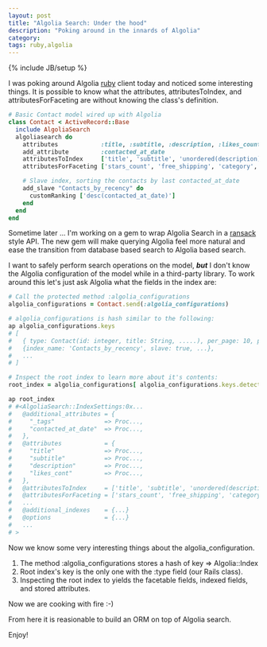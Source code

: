 ```yaml
---
layout: post
title: "Algolia Search: Under the hood"
description: "Poking around in the innards of Algolia"
category:
tags: ruby,algolia
---
```

{% include JB/setup %}

I was poking around Algolia [ruby](https://github.com/algolia/algoliasearch-client-ruby) client today and noticed some interesting things.  It is possible to know what the attributes, attributesToIndex, and attributesForFaceting are without knowing the class's definition.

```ruby
# Basic Contact model wired up with Algolia
class Contact < ActiveRecord::Base
  include AlgoliaSearch
  algoliasearch do
    attributes            :title, :subtitle, :description, :likes_count, :seller_name
    add_attribute         :contacted_at_date
    attributesToIndex     ['title', 'subtitle', 'unordered(description)']
    attributesForFaceting ['stars_count', 'free_shipping', 'category', 'color']

    # Slave index, sorting the contacts by last contacted_at_date
    add_slave "Contacts_by_recency" do
      customRanking ['desc(contacted_at_date)']
    end
  end
end
```

Sometime later ... I'm working on a gem to wrap Algolia Search in a [ransack](https://github.com/activerecord-hackery/ransack) style API.  The new gem will make querying Algolia feel more natural and ease the transition from database based search to Algolia based search.

I want to safely perform search operations on the model, ***but*** I don't know the Algolia configuration of the model while in a third-party library.  To work around this let's just ask Algolia what the fields in the index are:

```ruby
# Call the protected method :algolia_configurations
algolia_configurations = Contact.send(:algolia_configurations)

# algolia_configurations is hash similar to the following:
ap algolia_configurations.keys
# [
#   { type: Contact(id: integer, title: String, .....), per_page: 10, page: 1, ... },
#   {index_name: 'Contacts_by_recency', slave: true, ...},
#   ...
# ]

# Inspect the root index to learn more about it's contents:
root_index = algolia_configurations[ algolia_configurations.keys.detect { |k| k[:type].present? } ]

ap root_index
# #<AlgoliaSearch::IndexSettings:0x...
#   @additional_attributes = {
#     "_tags"              => Proc...,
#     "contacted_at_date"  => Proc...,
#   },
#   @attributes            = {
#     "title"              => Proc...,
#     "subtitle"           => Proc...,
#     "description"        => Proc...,
#     "likes_cont"         => Proc...,
#   },
#   @attributesToIndex     = ['title', 'subtitle', 'unordered(description)'],
#   @attributesForFaceting = ['stars_count', 'free_shipping', 'category', 'color'],
#   ...
#   @additional_indexes    = {...}
#   @options               = {...}
#   ...
# >
```

Now we know some very interesting things about the algolia_configuration.
1. The method :algolia_configurations stores a hash of key => Algolia::Index
2. Root index's key is the only one with the :type field (our Rails class).
3. Inspecting the root index to yields the facetable fields, indexed fields, and stored attributes.

Now we are cooking with fire :-)

From here it is reasionable to build an ORM on top of Algolia search.

Enjoy!

